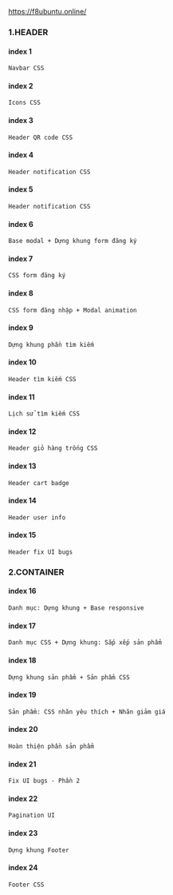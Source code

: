 https://f8ubuntu.online/

### 1.HEADER
#### index 1
    Navbar CSS
#### index 2
    Icons CSS
#### index 3
    Header QR code CSS
#### index 4
    Header notification CSS
#### index 5
    Header notification CSS
#### index 6
    Base modal + Dựng khung form đăng ký 
#### index 7
    CSS form đăng ký
#### index 8
    CSS form đăng nhập + Modal animation
#### index 9
    Dựng khung phần tìm kiếm
#### index 10
    Header tìm kiếm CSS
#### index 11
    Lịch sử tìm kiếm CSS    
#### index 12
    Header giỏ hàng trống CSS
#### index 13
    Header cart badge
#### index 14
    Header user info
#### index 15
    Header fix UI bugs
### 2.CONTAINER 
#### index 16
    Danh mục: Dựng khung + Base responsive
#### index 17
    Danh mục CSS + Dựng khung: Sắp xếp sản phẩm
#### index 18
    Dựng khung sản phẩm + Sản phẩm CSS
#### index 19
    Sản phẩm: CSS nhãn yêu thích + Nhãn giảm giá
#### index 20
    Hoàn thiện phần sản phẩm
#### index 21
    Fix UI bugs - Phần 2
#### index 22
    Pagination UI
#### index 23
    Dựng khung Footer
#### index 24
    Footer CSS